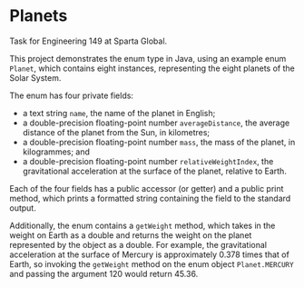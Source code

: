 # Planets

Task for Engineering 149 at Sparta Global.

This project demonstrates the enum type in Java, using an example enum
`Planet`, which contains eight instances, representing the eight planets of the
Solar System.

The enum has four private fields:

- a text string `name`, the name of the planet in English;
- a double-precision floating-point number `averageDistance`, the average
distance of the planet from the Sun, in kilometres;
- a double-precision floating-point number `mass`, the mass of the planet, in
kilogrammes; and
- a double-precision floating-point number `relativeWeightIndex`, the
gravitational acceleration at the surface of the planet, relative to Earth.

Each of the four fields has a public accessor (or getter) and a public print
method, which prints a formatted string containing the field to the standard output.

Additionally, the enum contains a `getWeight` method, which takes in the weight
on Earth as a double and returns the weight on the planet represented by the
object as a double. For example, the gravitational acceleration at the surface
of Mercury is approximately 0.378 times that of Earth, so invoking the
`getWeight` method on the enum object `Planet.MERCURY` and passing the argument
120 would return 45.36.
